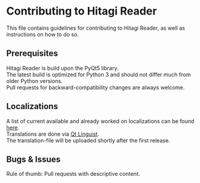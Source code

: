 Contributing to Hitagi Reader
=============================
This file contains guidelines for contributing to Hitagi Reader, as well as instructions on how to do so.

## Prerequisites
Hitagi Reader is build upon the PyQt5 library.                                     
The latest build is optimized for Python 3 and should not differ much from older Python versions.                          
Pull requests for backward-compatibility changes are always welcome.

## Localizations
A list of current available and already worked on localizations can be found [here](https://github.com/gimu/hitagi-reader/wiki/Localization).                               
Translations are done via [Qt Linguist](http://pyqt.sourceforge.net/Docs/PyQt5/i18n.html).                                        
The translation-file will be uploaded shortly after the first release.

## Bugs & Issues
Rule of thumb: Pull requests with descriptive content.